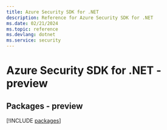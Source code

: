 ```yaml
---
title: Azure Security SDK for .NET
description: Reference for Azure Security SDK for .NET
ms.date: 02/21/2024
ms.topic: reference
ms.devlang: dotnet
ms.service: security
---
```

# Azure Security SDK for .NET - preview
## Packages - preview
[!INCLUDE [packages](security-index.md)]